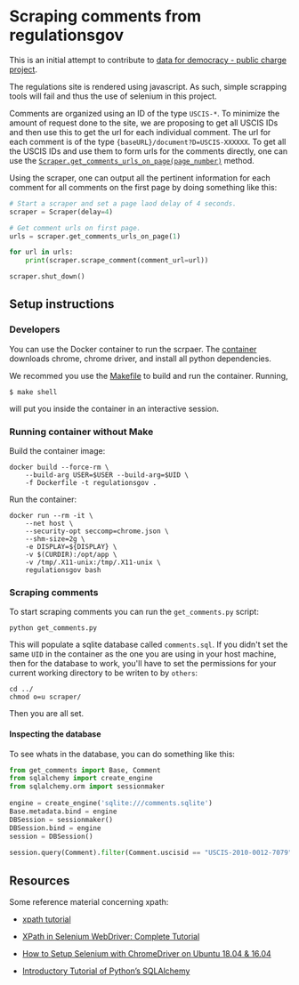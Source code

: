 # Scraping comments from regulationsgov

This is an initial attempt to contribute to 
[data for democracy - public charge project](https://github.com/Data4Democracy/immigration-connect/tree/master/public-charge).

The regulations site is rendered using javascript. As such, simple scrapping
tools will fail and thus the use of selenium in this project.

Comments are organized using an ID of the type `USCIS-*`.
To minimize the amount of request done to the site, we are proposing to get
all USCIS IDs and then use this to get the url for each individual comment.
The url for each comment is of the type `{baseURL}/document?D=USCIS-XXXXXX`.
To get all the USCIS IDs and use them to form urls for the comments directly,
one can use the [`Scraper.get_comments_urls_on_page(page_number)`](./main.py) 
method.


Using the scraper, one can output all the pertinent information for each
comment for all comments on the first page by doing something like this:
```python
# Start a scraper and set a page laod delay of 4 seconds.
scraper = Scraper(delay=4)                                                 

# Get comment urls on first page.                                           
urls = scraper.get_comments_urls_on_page(1)

for url in urls:
    print(scraper.scrape_comment(comment_url=url))

scraper.shut_down()
```

## Setup instructions
### Developers
You can use the Docker container to run the scrpaer.
The [container](./Dockerfile) downloads chrome, chrome driver, and install all
python dependencies.

We recommed you use the [Makefile](./Makefile) to build and run the
container.
Running,
```
$ make shell
```

will put you inside the container in an interactive session.

### Running container without Make

Build the container image:
```
docker build --force-rm \
    --build-arg USER=$USER --build-arg=$UID \
    -f Dockerfile -t regulationsgov .
```

Run the container:
```
docker run --rm -it \
    --net host \
    --security-opt seccomp=chrome.json \
    --shm-size=2g \
    -e DISPLAY=${DISPLAY} \
    -v $(CURDIR):/opt/app \
    -v /tmp/.X11-unix:/tmp/.X11-unix \
    regulationsgov bash
```

### Scraping comments
To start scraping comments you can run the `get_comments.py` script:
```
python get_comments.py
```

This will populate a sqlite database called `comments.sql`.
If you didn't set the same `UID` in the container as the one you are using in 
your host machine, then for the database to work, you'll have to set the 
permissions for your current working directory to be writen to by `others`:
```
cd ../
chmod o=u scraper/
```

Then you are all set.

#### Inspecting the database
To see whats in the database, you can do something like this:
```python
from get_comments import Base, Comment                                          
from sqlalchemy import create_engine                                            
from sqlalchemy.orm import sessionmaker                                         
                                                                                
engine = create_engine('sqlite:///comments.sqlite')                             
Base.metadata.bind = engine                                                     
DBSession = sessionmaker()                                                      
DBSession.bind = engine                                                         
session = DBSession()                                                           
                                                                                
session.query(Comment).filter(Comment.uscisid == "USCIS-2010-0012-7079").one()
```

## Resources
Some reference material concerning xpath:
* [xpath tutorial](https://www.w3schools.com/xml/xpath_intro.asp)

* [XPath in Selenium WebDriver: Complete Tutorial](https://www.guru99.com/xpath-selenium.html)

* [How to Setup Selenium with ChromeDriver on Ubuntu 18.04 & 16.04](https://tecadmin.net/setup-selenium-chromedriver-on-ubuntu/)

* [Introductory Tutorial of Python’s SQLAlchemy](https://www.pythoncentral.io/introductory-tutorial-python-sqlalchemy/)
